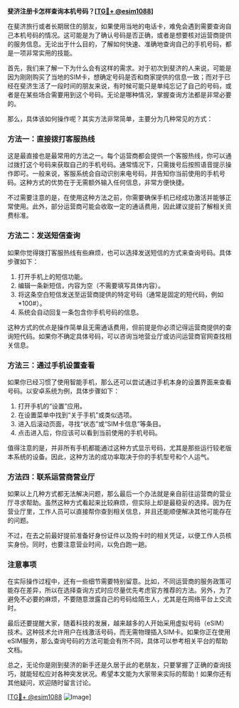 **斐济注册卡怎样查询本机号码？[[TG💪+ @esim1088](https://t.me/s/esim1088)]**

在斐济旅行或者长期居住的朋友，如果使用当地的电话卡，难免会遇到需要查询自己本机号码的情况。这可能是为了确认号码是否正确，或者是想要核对运营商提供的服务信息。无论出于什么目的，了解如何快速、准确地查询自己的手机号码，都是一项非常实用的技能。

首先，我们来了解一下为什么会有这样的需求。对于初次到斐济的人来说，可能是因为刚刚购买了当地的SIM卡，想确定号码是否和商家提供的信息一致；而对于已经在斐济生活了一段时间的朋友来说，有时候可能只是单纯忘记了自己的号码，或者是在某些场合需要用到这个号码。无论是哪种情况，掌握查询方法都是非常必要的。

那么，具体该如何操作呢？其实方法非常简单，主要分为几种常见的方式：

### 方法一：直接拨打客服热线

这是最直接也是最常用的方法之一。每个运营商都会提供一个客服热线，你可以通过拨打这个号码来获取自己的手机号码。通常情况下，只需拨号后按照语音提示操作即可。一般来说，客服系统会自动识别来电号码，并告知你当前使用的手机号码。这种方式的优势在于无需额外输入任何信息，非常方便快捷。

不过需要注意的是，在使用这种方法之前，你需要确保手机已经成功激活并能够正常使用。此外，部分运营商可能会收取一定的通话费用，因此建议提前了解相关资费标准。

### 方法二：发送短信查询

如果你觉得拨打客服热线有些麻烦，也可以选择发送短信的方式来查询号码。具体步骤如下：

1. 打开手机上的短信功能。
2. 编辑一条新短信，内容为空（不需要填写具体内容）。
3. 将这条空白短信发送至运营商提供的特定号码（通常是固定的短代码，例如*100#）。
4. 系统会自动回复一条包含你手机号码的信息。

这种方式的优点是操作简单且无需通话费用，但前提是你必须记得运营商提供的查询短代码。如果你不确定具体号码，可以咨询当地营业厅或访问运营商官网查找相关信息。

### 方法三：通过手机设置查看

如果你已经习惯了使用智能手机，那么还可以尝试通过手机本身的设置界面来查看号码。以安卓系统为例，具体步骤如下：

1. 打开手机的“设置”应用。
2. 在设置菜单中找到“关于手机”或类似选项。
3. 进入后滚动页面，寻找“状态”或“SIM卡信息”等条目。
4. 点击进入后，你应该可以看到当前使用的手机号码。

值得注意的是，并非所有手机都能通过这种方式显示号码，尤其是那些运行较老版本系统的设备。因此，这种方法的成功率取决于你的手机型号和个人运气。

### 方法四：联系运营商营业厅

如果以上几种方式都无法解决问题，那么最后一个办法就是亲自前往运营商的营业厅寻求帮助。虽然这种方式看起来比较麻烦，但实际上却是最稳妥的选择。因为在营业厅里，工作人员可以直接帮你查到相关信息，并且还能顺便解决其他可能存在的问题。

不过，在去之前最好提前准备好身份证件以及购卡时的相关凭证，以便工作人员核实身份。同时，也要注意营业时间，以免白跑一趟。

### 注意事项

在实际操作过程中，还有一些细节需要特别留意。比如，不同运营商的服务政策可能存在差异，所以在选择查询方式时应尽量优先考虑官方推荐的方法。另外，为了避免不必要的麻烦，不要随意泄露自己的号码给陌生人，尤其是在网络平台上交流时。

最后还要提醒大家，随着科技的发展，越来越多的人开始采用虚拟号码（eSIM）技术。这种技术允许用户在线激活号码，而无需物理插入SIM卡。如果你正在使用eSIM服务，那么查询号码的方法可能会有所不同，具体可以参考相关平台的帮助文档。

总之，无论你是刚到斐济的新手还是久居于此的老朋友，只要掌握了正确的查询技巧，就能轻松应对各种突发状况。希望本文能为大家带来实际的帮助！如果你还有其他疑问，欢迎随时留言讨论。

[[TG💪+ @esim1088](https://t.me/s/esim1088) ![Image](https://i.postimg.cc/4NQfJmqS/Snipaste-2025-05-13-00-14-12.png)]